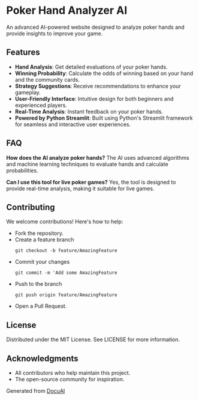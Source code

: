 # Poker Hand Analyzer AI 
 
  An advanced AI-powered website designed to analyze poker hands and provide insights to improve your game. 
 
  ## Features 
 
  - **Hand Analysis**: Get detailed evaluations of your poker hands. 
  - **Winning Probability**: Calculate the odds of winning based on your hand and the community cards. 
  - **Strategy Suggestions**: Receive recommendations to enhance your gameplay. 
  - **User-Friendly Interface**: Intuitive design for both beginners and experienced players. 
  - **Real-Time Analysis**: Instant feedback on your poker hands. 
  - **Powered by Python Streamlit**: Built using Python's Streamlit framework for seamless and interactive user experiences. 
 
  ## FAQ 
 
  **How does the AI analyze poker hands?** 
  The AI uses advanced algorithms and machine learning techniques to evaluate hands and calculate probabilities. 
 
  **Can I use this tool for live poker games?** 
  Yes, the tool is designed to provide real-time analysis, making it suitable for live games.  
 
  ## Contributing 
 
  We welcome contributions! Here's how to help: 
 
  - Fork the repository. 
  - Create a feature branch
    ```
    git checkout -b feature/AmazingFeature
    ```
  - Commit your changes
    ```
    git commit -m 'Add some AmazingFeature
    ```
  - Push to the branch
    ```
    git push origin feature/AmazingFeature 
  - Open a Pull Request. 
 
  ## License 
 
  Distributed under the MIT License. See LICENSE for more information. 
 
  ## Acknowledgments 
 
  - All contributors who help maintain this project. 
  - The open-source community for inspiration. 
 
  Generated from [DocuAI](https://docu-ai-git.vercel.app/) 
